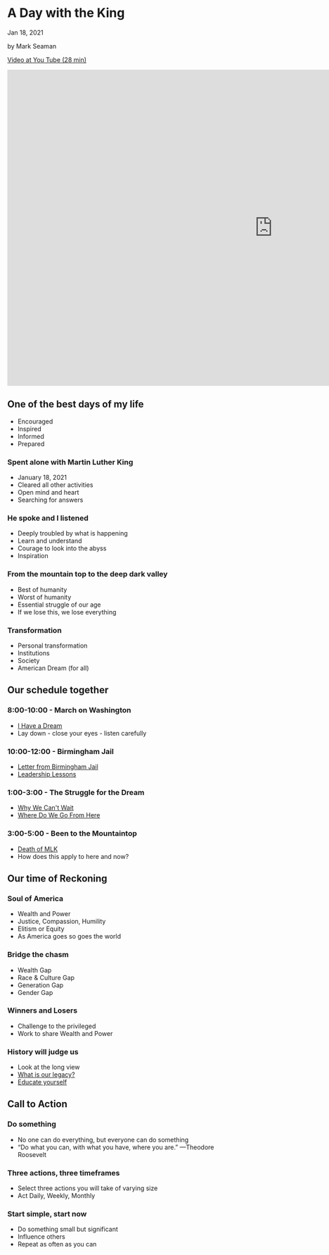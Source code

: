 # A Day with the King

Jan 18, 2021

by Mark Seaman

[Video at You Tube (28 min)](https://www.youtube.com/embed/f4IS0oZydeI)

<iframe width="1205" height="718" 
src="https://www.youtube.com/embed/f4IS0oZydeI?list=PLAaj4BvOaalGh5oIjGzldxr-PY0Epoz-G" 
title="Day with a King" 
frameborder="0" allow="accelerometer; autoplay; clipboard-write; encrypted-media; gyroscope; picture-in-picture; web-share" allowfullscreen>
</iframe>


## One of the best days of my life
* Encouraged
* Inspired
* Informed
* Prepared


### Spent alone with Martin Luther King
* January 18, 2021
* Cleared all other activities
* Open mind and heart
* Searching for answers

### He spoke and I listened
* Deeply troubled by what is happening
* Learn and understand
* Courage to look into the abyss
* Inspiration

### From the mountain top to the deep dark valley
* Best of humanity
* Worst of humanity
* Essential struggle of our age
* If we lose this, we lose everything

### Transformation
* Personal transformation
* Institutions
* Society
* American Dream (for all)



## Our schedule together

### 8:00-10:00 - March on Washington
* [I Have a Dream](https://www.npr.org/2010/01/18/122701268/i-have-a-dream-speech-in-its-entirety)
* Lay down - close your eyes - listen carefully

### 10:00-12:00 - Birmingham Jail
* [Letter from Birmingham Jail](https://www.africa.upenn.edu/Articles_Gen/Letter_Birmingham.html)
* [Leadership Lessons](https://www.cnbc.com/2021/01/18/martin-luther-king-jr-life-leadership-lessons.html)

### 1:00-3:00 - The Struggle for the Dream
* [Why We Can't Wait](https://www.amazon.com/Why-Cant-Wait-Signet-Classics/dp/0451527534)
* [Where Do We Go From Here](https://www.amazon.com/Where-Do-We-Here-Community/dp/0807000671)

### 3:00-5:00 - Been to the Mountaintop
* [Death of MLK](https://www.youtube.com/watch?v=zgVrlx68v-0)
* How does this apply to here and now?



## Our time of Reckoning

### Soul of America
* Wealth and Power
* Justice, Compassion, Humility
* Elitism or Equity
* As America goes so goes the world

### Bridge the chasm
- Wealth Gap
- Race & Culture Gap
- Generation Gap
- Gender Gap

### Winners and Losers
* Challenge to the privileged
* Work to share Wealth and Power

### History will judge us
* Look at the long view
* [What is our legacy?](https://www.nytimes.com/video/opinion/100000007544579/my-father-martin-luther-king-jr-had-another-dream.html)
* [Educate yourself](https://www.amazon.com/dp/B085XNNNJP)



## Call to Action

### Do something
* No one can do everything, but everyone can do something
* “Do what you can, with what you have, where you are.” —Theodore Roosevelt

### Three actions, three timeframes
* Select three actions you will take of varying size
* Act Daily, Weekly, Monthly

### Start simple, start now
* Do something small but significant
* Influence others
* Repeat as often as you can

